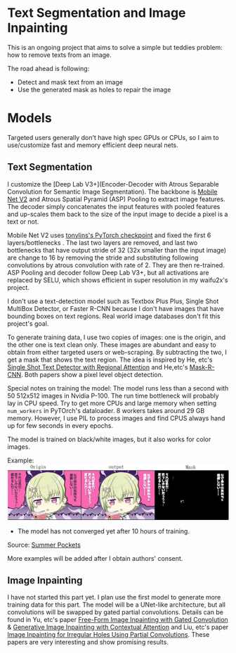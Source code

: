 # Text Segmentation and Image Inpainting 

This is an ongoing project that aims to solve a simple but teddies problem: how to remove texts from an image. 

The road ahead is following:
* Detect and mask text from an image
* Use the generated mask as holes to repair the image


# Models
Targeted users generally don't have high spec GPUs or CPUs, so I aim to use/customize fast and memory efficient deep neural nets. 

## Text Segmentation 
I customize the [Deep Lab V3+](Encoder-Decoder with Atrous Separable Convolution for Semantic Image
Segmentation). The backbone is [Mobile Net V2](https://www.google.com/search?q=mobile+net+v2&ie=utf-8&oe=utf-8&client=firefox-b-1-ab) and Atrous Spatial Pyramid (ASP) Pooling to extract image features. The decoder simply concatenates the input features with pooled features and up-scales them back to the size of the input image to decide a pixel is a text or not. 

Mobile Net V2 uses [tonylins's PyTorch checkpoint](https://github.com/tonylins/pytorch-mobilenet-v2) and fixed the first 6 layers/bottlenecks . The last two layers are removed, and last two bottlenecks that have output stride of 32 (32x smaller than the input image) are change to 16 by removing the stride and substituting following convolutions by atrous convolution with rate of 2. They are then re-trained. ASP Pooling and decoder follow Deep Lab V3+, but all activations are replaced by SELU, which shows efficient in super resolution in my waifu2x's project.


I don't use a text-detection model such as Textbox Plus Plus, Single Shot MultiBox Detector, or Faster R-CNN because I don't have images that have bounding boxes on text regions. Real world image databases don't fit this project's goal.

To generate training data, I use two copies of images: one is the origin, and the other one is text clean only. These images are abundant and easy to obtain from either targeted users or web-scraping.  By subtracting the two, I get a mask that shows the text region. The idea is inspired by He, etc's  [Single Shot Text Detector with Regional Attention](https://arxiv.org/abs/1709.00138) and He,etc's [Mask-R-CNN](https://arxiv.org/abs/1703.06870). Both papers show a pixel level object detection. 


Special notes on training the model: The model runs less than a second with 50  512x512 images  in Nvidia P-100. The run time bottleneck will probably lay in CPU speed. Try to get more CPUs and large memory when setting ```num_workers``` in PyTOrch's dataloader. 8 workers takes around 29 GB memory. However, I use PIL to process images and find CPUS always hand up for few seconds in every epochs. 

The model is trained on black/white images, but it also works for color images. 

Example:
![img](ReadME_imgs/examle.jpg)
* The model has not converged yet after 10 hours of training. 

Source: [Summer Pockets](http://key.visualarts.gr.jp/summer/)

More examples will be added after I obtain authors' consent. 


## Image Inpainting
I have not started this part yet. I plan use the first model to generate more training data for this part.
The model will be a UNet-like architecture, but all convolutions will be swapped by gated partial convolutions. Details can be found in Yu, etc's paper [Free-Form Image Inpainting with Gated Convolution](https://arxiv.org/abs/1806.03589) & [ Generative Image Inpainting with Contextual Attention](https://arxiv.org/abs/1801.07892) and Liu, etc's paper [ Image Inpainting for Irregular Holes Using Partial Convolutions](https://arxiv.org/abs/1804.07723). These papers are very interesting and show promising results. 



